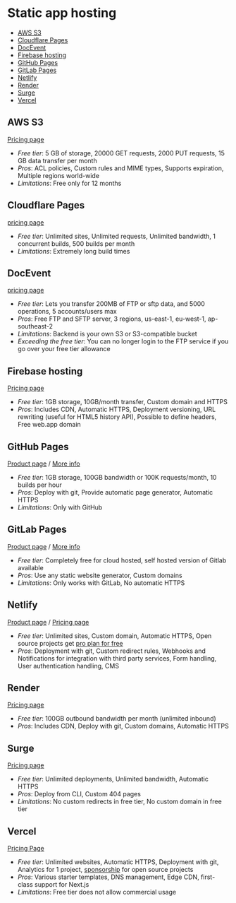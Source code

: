 # Static app hosting

<!-- TOC depthfrom:2 -->

- [AWS S3](#aws-s3)
- [Cloudflare Pages](#cloudflare-pages)
- [DocEvent](#docevent)
- [Firebase hosting](#firebase-hosting)
- [GitHub Pages](#github-pages)
- [GitLab Pages](#gitlab-pages)
- [Netlify](#netlify)
- [Render](#render)
- [Surge](#surge)
- [Vercel](#vercel)

<!-- /TOC -->

## AWS S3

[Pricing page](https://aws.amazon.com/s3/pricing/)

* *Free tier*: 5 GB of storage, 20000 GET requests, 2000 PUT requests, 15 GB data transfer per month
* *Pros*: ACL policies, Custom rules and MIME types, Supports expiration, Multiple regions world-wide
* *Limitations*: Free only for 12 months

## Cloudflare Pages

[pricing page](https://pages.cloudflare.com)

* *Free tier*: Unlimited sites, Unlimited requests, Unlimited bandwidth, 1 concurrent builds, 500 builds per month
* *Limitations*: Extremely long build times

## DocEvent

[pricing page](https://docevent.io/pricing/)

* *Free tier*: Lets you transfer 200MB of FTP or sftp data, and 5000 operations, 5 accounts/users max
* *Pros*: Free FTP and SFTP server, 3 regions, us-east-1, eu-west-1, ap-southeast-2
* *Limitations*: Backend is your own S3 or S3-compatible bucket
* *Exceeding the free tier*: You can no longer login to the FTP service if you go over your free tier allowance

## Firebase hosting

[Pricing page](https://firebase.google.com/pricing/)

* *Free tier*: 1GB storage, 10GB/month transfer, Custom domain and HTTPS
* *Pros*: Includes CDN, Automatic HTTPS, Deployment versioning, URL rewriting (useful for HTML5 history API), Possible to define headers, Free web.app domain

## GitHub Pages

[Product page](https://pages.github.com/) / [More info](https://help.github.com/articles/what-is-github-pages/)

* *Free tier*: 1GB storage, 100GB bandwidth or 100K requests/month, 10 builds per hour
* *Pros*: Deploy with git, Provide automatic page generator, Automatic HTTPS
* *Limitations*: Only with GitHub

## GitLab Pages

[Product page](https://pages.gitlab.io/) / [More info](https://about.gitlab.com/2016/04/07/gitlab-pages-setup/)

* *Free tier*: Completely free for cloud hosted, self hosted version of Gitlab available
* *Pros*: Use any static website generator, Custom domains
* *Limitations*: Only works with GitLab, No automatic HTTPS

## Netlify

[Product page](https://www.netlify.com/features) / [Pricing page](https://www.netlify.com/pricing/)

* *Free tier*: Unlimited sites, Custom domain, Automatic HTTPS, Open source projects get [pro plan for free](https://www.netlify.com/blog/2016/07/28/netlifys-pro-plan-now-free-for-open-source-projects/)
* *Pros*: Deployment with git, Custom redirect rules, Webhooks and Notifications for integration with third party services, Form handling, User authentication handling, CMS

## Render

[Pricing page](https://render.com/pricing)

* *Free tier*: 100GB outbound bandwidth per month (unlimited inbound)
* *Pros*: Includes CDN, Deploy with git, Custom domains, Automatic HTTPS

## Surge

[Pricing page](http://surge.sh/pricing)

* *Free tier*: Unlimited deployments, Unlimited bandwidth, Automatic HTTPS
* *Pros*: Deploy from CLI, Custom 404 pages
* *Limitations*: No custom redirects in free tier, No custom domain in free tier

## Vercel

[Pricing Page](https://vercel.com/pricing)

* *Free tier*: Unlimited websites, Automatic HTTPS, Deployment with git, Analytics for 1 project, [sponsorship](https://vercel.com/support/articles/can-vercel-sponsor-my-open-source-project) for open source projects
* *Pros*: Various starter templates, DNS management, Edge CDN, first-class support for Next.js
* *Limitations*: Free tier does not allow commercial usage
